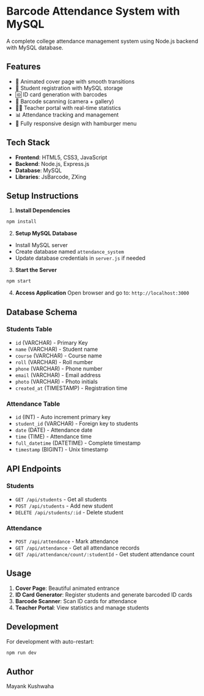 # Barcode Attendance System with MySQL

A complete college attendance management system using Node.js backend with MySQL database.

## Features
- 🎯 Animated cover page with smooth transitions
- 📝 Student registration with MySQL storage
- 🆔 ID card generation with barcodes
- 📱 Barcode scanning (camera + gallery)
- 👨🏫 Teacher portal with real-time statistics
- 📊 Attendance tracking and management
- 📱 Fully responsive design with hamburger menu

## Tech Stack
- **Frontend**: HTML5, CSS3, JavaScript
- **Backend**: Node.js, Express.js
- **Database**: MySQL
- **Libraries**: JsBarcode, ZXing

## Setup Instructions

1. **Install Dependencies**
```bash
npm install
```

2. **Setup MySQL Database**
- Install MySQL server
- Create database named `attendance_system`
- Update database credentials in `server.js` if needed

3. **Start the Server**
```bash
npm start
```

4. **Access Application**
Open browser and go to: `http://localhost:3000`

## Database Schema

### Students Table
- `id` (VARCHAR) - Primary Key
- `name` (VARCHAR) - Student name
- `course` (VARCHAR) - Course name
- `roll` (VARCHAR) - Roll number
- `phone` (VARCHAR) - Phone number
- `email` (VARCHAR) - Email address
- `photo` (VARCHAR) - Photo initials
- `created_at` (TIMESTAMP) - Registration time

### Attendance Table
- `id` (INT) - Auto increment primary key
- `student_id` (VARCHAR) - Foreign key to students
- `date` (DATE) - Attendance date
- `time` (TIME) - Attendance time
- `full_datetime` (DATETIME) - Complete timestamp
- `timestamp` (BIGINT) - Unix timestamp

## API Endpoints

### Students
- `GET /api/students` - Get all students
- `POST /api/students` - Add new student
- `DELETE /api/students/:id` - Delete student

### Attendance
- `POST /api/attendance` - Mark attendance
- `GET /api/attendance` - Get all attendance records
- `GET /api/attendance/count/:studentId` - Get student attendance count

## Usage

1. **Cover Page**: Beautiful animated entrance
2. **ID Card Generator**: Register students and generate barcoded ID cards
3. **Barcode Scanner**: Scan ID cards for attendance
4. **Teacher Portal**: View statistics and manage students

## Development

For development with auto-restart:
```bash
npm run dev
```

## Author
Mayank Kushwaha